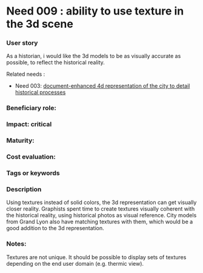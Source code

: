 # Need 009 : ability to use texture in the 3d scene

### User story
As a historian, i would like the 3d models to be as visually accurate as possible, to reflect the historical reality. 

Related needs :
* Need 003: [document-enhanced 4d representation of the city to detail historical processes](Need003.md)

### Beneficiary role: 

### Impact: critical

### Maturity:

### Cost evaluation:

### Tags or keywords

### Description

Using textures instead of solid colors, the 3d representation can get visually closer reality. Graphists spent time to create textures visually coherent with the historical reality, using historical photos as visual reference. City models from Grand Lyon also have matching textures with them, which would be a good addition to the 3d representation.

### Notes:
Textures are not unique. It should be possible to display sets of textures depending on the end user domain (e.g. thermic view).


